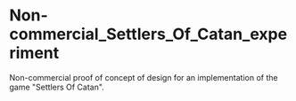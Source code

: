 # Non-commercial_Settlers_Of_Catan_experiment
Non-commercial proof of concept of design for an implementation of the game "Settlers Of Catan".
